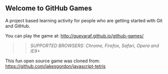 ## Welcome to GitHub Games

A project based learning activity for people who are getting started with Git and GitHub.

You can play the game at: http://guevaraf.github.io/github-games/

>> _*SUPPORTED BROWSERS*: Chrome, Firefox, Safari, Opera and IE9+_

This fun open source game was cloned from: https://github.com/jakesgordon/javascript-tetris
